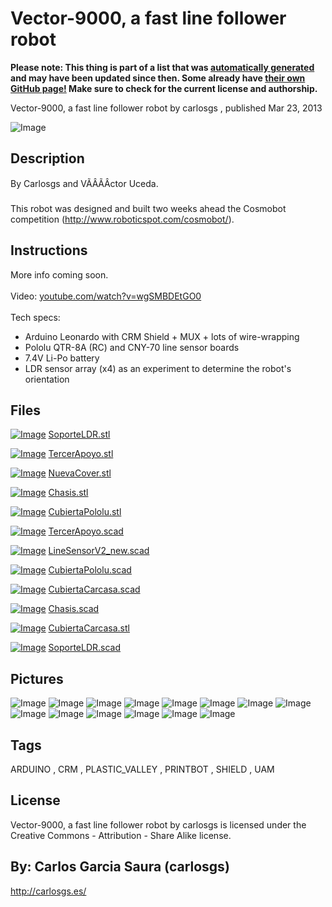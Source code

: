 Vector-9000, a fast line follower robot
===============
**Please note: This thing is part of a list that was [automatically generated](https://github.com/carlosgs/export-things) and may have been updated since then. Some already have [their own GitHub page!](https://github.com/carlosgs?tab=repositories) Make sure to check for the current license and authorship.**  

Vector-9000, a fast line follower robot  by carlosgs , published Mar 23, 2013

![Image](img/Vector-9000_front_display_large.jpg "Title")

Description
--------
By Carlosgs and VÃÂÃÂ­ctor Uceda.<br />
<br />
This robot was designed and built two weeks ahead the Cosmobot competition (http://www.roboticspot.com/cosmobot/).<br />

Instructions
--------
More info coming soon.<br />
<br />
Video: <a href="http://www.youtube.com/watch?v=wgSMBDEtGO0" target="_blank" rel="nofollow">youtube.com/watch?v=wgSMBDEtGO0</a><br />
<br />
Tech specs:<br />
 - Arduino Leonardo with CRM Shield + MUX + lots of wire-wrapping<br />
 - Pololu QTR-8A (RC) and CNY-70 line sensor boards<br />
 - 7.4V Li-Po battery<br />
 - LDR sensor array (x4) as an experiment to determine the robot's orientation

Files
--------
[![Image](img/SoporteLDR_preview_tinycard.jpg)](SoporteLDR.stl)
 [ SoporteLDR.stl](SoporteLDR.stl)  

[![Image](img/TercerApoyo_preview_tinycard.jpg)](TercerApoyo.stl)
 [ TercerApoyo.stl](TercerApoyo.stl)  

[![Image](img/NuevaCover_preview_tinycard.jpg)](NuevaCover.stl)
 [ NuevaCover.stl](NuevaCover.stl)  

[![Image](img/Chasis_preview_tinycard.jpg)](Chasis.stl)
 [ Chasis.stl](Chasis.stl)  

[![Image](img/CubiertaPololu_preview_tinycard.jpg)](CubiertaPololu.stl)
 [ CubiertaPololu.stl](CubiertaPololu.stl)  

[![Image](img/Gears_preview_tinycard.jpg)](TercerApoyo.scad)
 [ TercerApoyo.scad](TercerApoyo.scad)  

[![Image](img/Gears_preview_tinycard.jpg)](LineSensorV2_new.scad)
 [ LineSensorV2_new.scad](LineSensorV2_new.scad)  

[![Image](img/Gears_preview_tinycard.jpg)](CubiertaPololu.scad)
 [ CubiertaPololu.scad](CubiertaPololu.scad)  

[![Image](img/Gears_preview_tinycard.jpg)](CubiertaCarcasa.scad)
 [ CubiertaCarcasa.scad](CubiertaCarcasa.scad)  

[![Image](img/Gears_preview_tinycard.jpg)](Chasis.scad)
 [ Chasis.scad](Chasis.scad)  

[![Image](img/CubiertaCarcasa_preview_tinycard.jpg)](CubiertaCarcasa.stl)
 [ CubiertaCarcasa.stl](CubiertaCarcasa.stl)  

[![Image](img/Gears_preview_tinycard.jpg)](SoporteLDR.scad)
 [ SoporteLDR.scad](SoporteLDR.scad)  



Pictures
--------
![Image](img/Vector-9000_bottom_display_large.jpg "Title")
![Image](img/2013-02-26_22.16.50_display_large.jpg "Title")
![Image](img/2013-02-26_22.17.25_display_large.jpg "Title")
![Image](img/2013-02-27_16.29.50_display_large.jpg "Title")
![Image](img/2013-03-03_20.50.18_display_large.jpg "Title")
![Image](img/2013-02-26_20.56.52_display_large.jpg "Title")
![Image](img/2013-02-26_20.07.10_display_large.jpg "Title")
![Image](img/2013-02-26_18.14.16_display_large.jpg "Title")
![Image](img/Chasis_display_large.jpg "Title")
![Image](img/NuevaCover_display_large.jpg "Title")
![Image](img/CubiertaCarcasa_display_large.jpg "Title")
![Image](img/CubiertaPololu_display_large.jpg "Title")
![Image](img/TercerApoyo_display_large.jpg "Title")
![Image](img/SoporteLDR_display_large.jpg "Title")


Tags
--------
ARDUINO , CRM , PLASTIC_VALLEY , PRINTBOT , SHIELD , UAM  

  

License
--------
Vector-9000, a fast line follower robot by carlosgs is licensed under the Creative Commons - Attribution - Share Alike license.  



By: Carlos Garcia Saura (carlosgs)
--------
<http://carlosgs.es/>